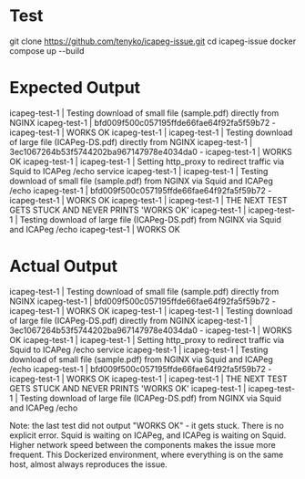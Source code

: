 
# Test
git clone https://github.com/tenyko/icapeg-issue.git
cd icapeg-issue
docker compose up --build

# Expected Output
icapeg-test-1  | Testing download of small file (sample.pdf) directly from NGINX
icapeg-test-1  | bfd009f500c057195ffde66fae64f92fa5f59b72  -
icapeg-test-1  | WORKS OK
icapeg-test-1  | 
icapeg-test-1  | Testing download of large file (ICAPeg-DS.pdf) directly from NGINX
icapeg-test-1  | 3ec1067264b53f5744202ba967147978e4034da0  -
icapeg-test-1  | WORKS OK
icapeg-test-1  | 
icapeg-test-1  | Setting http_proxy to redirect traffic via Squid to ICAPeg /echo service
icapeg-test-1  | 
icapeg-test-1  | Testing download of small file (sample.pdf) from NGINX via Squid and ICAPeg /echo
icapeg-test-1  | bfd009f500c057195ffde66fae64f92fa5f59b72  -
icapeg-test-1  | WORKS OK
icapeg-test-1  | 
icapeg-test-1  | THE NEXT TEST GETS STUCK AND NEVER PRINTS 'WORKS OK'
icapeg-test-1  | 
icapeg-test-1  | Testing download of large file (ICAPeg-DS.pdf) from NGINX via Squid and ICAPeg /echo
icapeg-test-1  | WORKS OK

# Actual Output
icapeg-test-1  | Testing download of small file (sample.pdf) directly from NGINX
icapeg-test-1  | bfd009f500c057195ffde66fae64f92fa5f59b72  -
icapeg-test-1  | WORKS OK
icapeg-test-1  | 
icapeg-test-1  | Testing download of large file (ICAPeg-DS.pdf) directly from NGINX
icapeg-test-1  | 3ec1067264b53f5744202ba967147978e4034da0  -
icapeg-test-1  | WORKS OK
icapeg-test-1  | 
icapeg-test-1  | Setting http_proxy to redirect traffic via Squid to ICAPeg /echo service
icapeg-test-1  | 
icapeg-test-1  | Testing download of small file (sample.pdf) from NGINX via Squid and ICAPeg /echo
icapeg-test-1  | bfd009f500c057195ffde66fae64f92fa5f59b72  -
icapeg-test-1  | WORKS OK
icapeg-test-1  | 
icapeg-test-1  | THE NEXT TEST GETS STUCK AND NEVER PRINTS 'WORKS OK'
icapeg-test-1  | 
icapeg-test-1  | Testing download of large file (ICAPeg-DS.pdf) from NGINX via Squid and ICAPeg /echo

Note: the last test did not output "WORKS OK" - it gets stuck. There is no explicit error.
Squid is waiting on ICAPeg, and ICAPeg is waiting on Squid.
Higher network speed between the components makes the issue more frequent.
This Dockerized environment, where everything is on the same host, almost always reproduces the issue.


